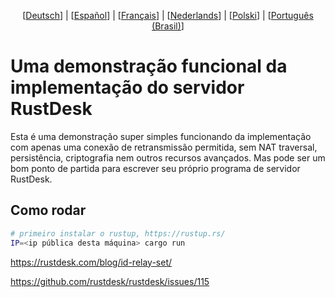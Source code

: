 <p align="center">
  [<a href="README-DE.md">Deutsch</a>] | [<a href="README-ES.md">Español</a>] | [<a href="README-FR.md">Français</a>] | [<a href="README-NL.md">Nederlands</a>] | [<a href="README-PL.md">Polski</a>] | [<a href="README-PTBR.md">Português (Brasil)</a>]<br>
</p>

# Uma demonstração funcional da implementação do servidor RustDesk
Esta é uma demonstração super simples funcionando da implementação com apenas uma conexão de retransmissão permitida, sem NAT traversal, persistência, criptografia nem outros recursos avançados. Mas pode ser um bom ponto de partida para escrever seu próprio programa de servidor RustDesk.

## Como rodar
```bash
# primeiro instalar o rustup, https://rustup.rs/
IP=<ip pública desta máquina> cargo run
```

https://rustdesk.com/blog/id-relay-set/

https://github.com/rustdesk/rustdesk/issues/115
